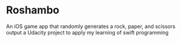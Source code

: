 # Roshambo
 An iOS game app that randomly generates a rock, paper, and scissors output
 a Udacity project to apply my learning of swift programming

